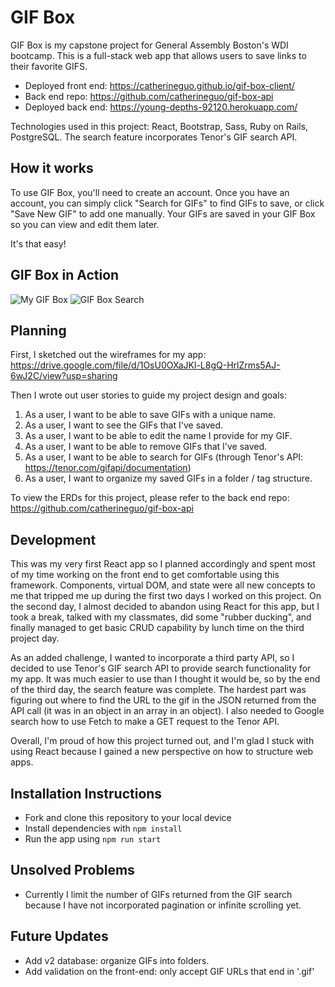 # GIF Box
GIF Box is my capstone project for General Assembly Boston's WDI bootcamp. This is a full-stack web app that allows users to save links to their favorite GIFS.

- Deployed front end: https://catherineguo.github.io/gif-box-client/
- Back end repo: https://github.com/catherineguo/gif-box-api
- Deployed back end: https://young-depths-92120.herokuapp.com/

Technologies used in this project: React, Bootstrap, Sass, Ruby on Rails, PostgreSQL. The search feature incorporates Tenor's GIF search API.

## How it works
To use GIF Box, you'll need to create an account. Once you have an account, you can simply click "Search for GIFs" to find GIFs to save, or click "Save New GIF" to add one manually. Your GIFs are saved in your GIF Box so you can view and edit them later.

It's that easy!

## GIF Box in Action

![My GIF Box](https://i.imgur.com/KYNNzyC.jpg)
![GIF Box Search](https://i.imgur.com/C2H8qUf.jpg)

## Planning
First, I sketched out the wireframes for my app: https://drive.google.com/file/d/1OsU0OXaJKl-L8gQ-HrlZrms5AJ-6wJ2C/view?usp=sharing

Then I wrote out user stories to guide my project design and goals:

1. As a user, I want to be able to save GIFs with a unique name.
2. As a user, I want to see the GIFs that I've saved.
3. As a user, I want to be able to edit the name I provide for my GIF.
4. As a user, I want to be able to remove GIFs that I've saved.
5. As a user, I want to be able to search for GIFs (through Tenor's API: https://tenor.com/gifapi/documentation)
6. As a user, I want to organize my saved GIFs in a folder / tag structure.

To view the ERDs for this project, please refer to the back end repo: https://github.com/catherineguo/gif-box-api

## Development
This was my very first React app so I planned accordingly and spent most of my time working on the front end to get comfortable using this framework. Components, virtual DOM, and state were all new concepts to me that tripped me up during the first two days I worked on this project. On the second day, I almost decided to abandon using React for this app, but I took a break, talked with my classmates, did some "rubber ducking", and finally managed to get basic CRUD capability by lunch time on the third project day.

As an added challenge, I wanted to incorporate a third party API, so I decided to use Tenor's GIF search API to provide search functionality for my app. It was much easier to use than I thought it would be, so by the end of the third day, the search feature was complete. The hardest part was figuring out where to find the URL to the gif in the JSON returned from the API call (it was in an object in an array in an object). I also needed to Google search how to use Fetch to make a GET request to the Tenor API.

Overall, I'm proud of how this project turned out, and I'm glad I stuck with using React because I gained a new perspective on how to structure web apps.

## Installation Instructions
- Fork and clone this repository to your local device
- Install dependencies with `npm install`
- Run the app using `npm run start`

## Unsolved Problems
- Currently I limit the number of GIFs returned from the GIF search because I have not incorporated pagination or infinite scrolling yet.

## Future Updates
- Add v2 database: organize GIFs into folders.
- Add validation on the front-end: only accept GIF URLs that end in '.gif'
